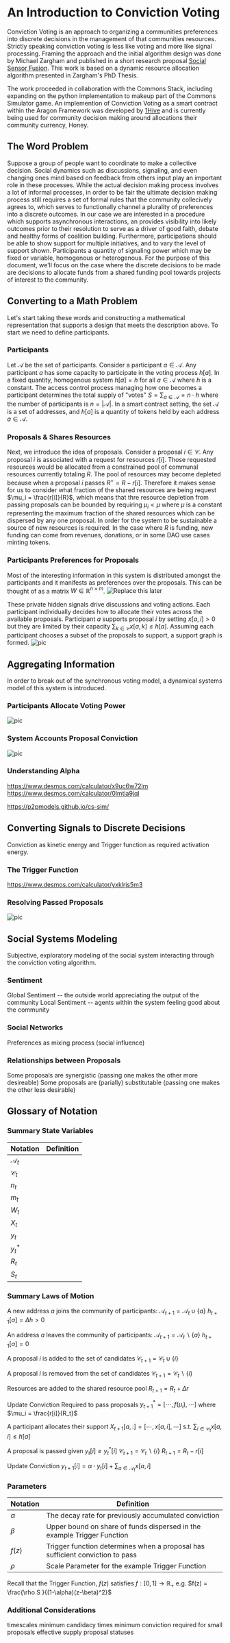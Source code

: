 # An Introduction to Conviction Voting

Conviction Voting is an approach to organizing a communities preferences into discrete decisions in the management of that communities resources. Strictly speaking conviction voting is less like voting and more like signal processing. Framing the approach and the initial algorithm design was done by Michael Zargham and published in a short research proposal [Social Sensor Fusion](https://github.com/BlockScience/conviction/blob/master/social-sensorfusion.pdf). This work is based on a dynamic resource allocation algorithm presented in Zargham's PhD Thesis.

The work proceeded in collaboration with the Commons Stack, including expanding on the python implementation to makeup part of the Commons Simulator game. An implemention of Conviction Voting as a smart contract within the Aragon Framework was developed by [1Hive](https://1hive.org/) and is currently being used for community decision making around allocations their community currency, Honey.

## The Word Problem

Suppose a group of people want to coordinate to make a collective decision. Social dynamics such as discussions, signaling, and even changing ones mind based on feedback from others input play an important role in these processes. While the actual decision making process involves a lot of informal processes, in order to be fair the ultimate decision making process still requires a set of formal rules that the community collecively agrees to, which serves to functionally channel a plurality of preferences into a discrete outcomes. In our case we are interested in a procedure which supports asynchronous interactions, an provides visibility into likely outcomes prior to their resolution to serve as a driver of good faith, debate and healthy forms of coalition building. Furthermore, participations should be able to show support for multiple initiatives, and to vary the level of support shown. Participants a quantity of signaling power which may be fixed or variable, homogenous or heterogenous. For the purpose of this document, we'll focus on the case where the discrete decisions to be made are decisions to allocate funds from a shared funding pool towards projects of interest to the community.

## Converting to a Math Problem

Let's start taking these words and constructing a mathematical representation that supports a design that meets the description above. To start we need to define participants.

### Participants

Let $\mathcal{A}$ be the set of participants. Consider a participant $a\in \mathcal{A}$. Any participant $a$ has some capacity to participate in the voting process $h[a]$. In a fixed quantity, homogenous system $h[a] = h$ for all $a\in \mathcal{A}$ where $h$ is a constant. The access control process managing how one becomes a participant determines the total supply of "votes" $S = \sum_{a\in \mathcal{A}} = n\cdot h$ where the number of participants is $n = |\mathcal{A}|$. In a smart contract setting, the set $\mathcal{A}$ is a set of addresses, and $h[a]$ is a quantity of tokens held by each address $a\in \mathcal{A}$.

### Proposals & Shares Resources

Next, we introduce the idea of proposals.  Consider a proposal $i\in \mathcal{C}$. Any proposal $i$ is associated with a request for resources $r[i]$. Those requested resources would be allocated from a constrained pool of communal resources currently totaling $R$. The pool of resources may become depleted because when a proposal $i$ passes $R^+= R-r[i]$. Therefore it makes sense for us to consider what fraction of the shared resources are being request $\mu_i = \frac{r[i]}{R}$, which means that thre resource depletion from passing proposals can be bounded by requiring $\mu_i < \mu$ where $\mu$ is a constant representing the maximum fraction of the shared resources which can be dispersed by any one proposal. In order for the system to be sustainable a source of new resources is required. In the case where $R$ is funding, new funding can come from revenues, donations, or in some DAO use cases minting tokens.

### Participants Preferences for Proposals

Most of the interesting information in this system is distributed amongst the participants and it manifests as preferences over the proposals. This can be thought of as a matrix $W\in \mathbb{R}^{n \times m}$.
![Replace this later](https://i.imgur.com/vxKNtxi.png)

These private hidden signals drive discussions and voting actions. Each participant individually decides how to allocate their votes across the available proposals. Participant $a$ supports proposal $i$ by setting $x[a,i]>0$ but they are limited by their capacity $\sum_{k\in \mathcal{C}} x[a,k] \le h[a]$.  Assuming each participant chooses a subset of the proposals to support, a support graph is formed.
![pic](https://i.imgur.com/KRh8tKn.png)

## Aggregating Information

In order to break out of the synchronous voting model, a dynamical systems model of this system is introduced.

### Participants Allocate Voting Power

![pic](https://i.imgur.com/DZRDwk6.png)

### System Accounts Proposal Conviction

![pic](https://i.imgur.com/euAei5R.png)

### Understanding Alpha

<https://www.desmos.com/calculator/x9uc6w72lm>
<https://www.desmos.com/calculator/0lmtia9jql>

<https://p2pmodels.github.io/cs-sim/>

## Converting Signals to Discrete Decisions

Conviction as kinetic energy and Trigger function as required activation energy.

### The Trigger Function

<https://www.desmos.com/calculator/yxklrjs5m3>

### Resolving Passed Proposals

![pic](https://i.imgur.com/lmOl9HE.png)

## Social Systems Modeling

Subjective, exploratory modeling of the social system interacting through the conviction voting algorithm.

### Sentiment

Global Sentiment -- the outside world appreciating the output of the community
Local Sentiment -- agents within the system feeling good about the community

### Social Networks

Preferences as mixing process (social influence)

### Relationships between Proposals

Some proposals are synergistic (passing one makes the other more desireable)
Some proposals are (parially) substitutable (passing one makes the other less desirable)

## Glossary of Notation

### Summary State Variables

 Notation | Definition|
|--- | --- |
|$\mathcal{A}_t$ | |
|$\mathcal{C}_t$ | |
|$n_t$ | |
|$m_t$ | |
|$W_t$ | |
|$X_t$ | |
|$y_t$ | |
|$y^*_t$ | |
|$R_t$ | |
|$S_t$ | |

### Summary Laws of Motion

A new address $a$ joins the community of participants:
$\mathcal{A}_{t+1} = \mathcal{A}_t \cup \{a\}$
$h_{t+1}[a]= \Delta h >0$

An address $a$ leaves the community of participants:
$\mathcal{A}_{t+1} = \mathcal{A}_t \backslash \{a\}$
$h_{t+1}[a]= 0$

A proposal $i$ is added to the set of candidates
$\mathcal{C}_{t+1} = \mathcal{C}_t \cup \{i\}$

A proposal $i$ is removed from the set of candidates
$\mathcal{C}_{t+1} = \mathcal{C}_t \backslash\{i\}$

Resources are added to the shared resource pool
$R_{t+1}= R_t+ \Delta r$

Update Conviction Required to pass proposals
$y^*_{t+1} = [\cdots ,f(\mu_i), \cdots]$
where $\mu_i = \frac{r[i]}{R_t}$

A participant allocates their support
$X_{t+1}[a,: ] = [\cdots,x[a,i],\cdots]$
s.t. $\sum_{i\in \mathcal{C}_t}x[a,i]\le h[a]$

A proposal is passed given $y_t[i] \ge y^*_t[i]$
$\mathcal{C}_{t+1} = \mathcal{C}_t \backslash\{i\}$
$R_{t+1}= R_t- r[i]$

Update Conviction
$y_{t+1}[i] =\alpha\cdot y_t[i] + \sum_{a\in \mathcal{A}_t} x[a, i]$

### Parameters

 Notation | Definition|
|--- | --- |
|$\alpha$ | The decay rate for previously accumulated conviction |
|$\beta$ | Upper bound on share of funds dispersed in the example Trigger Function|
|$f(z)$| Trigger function determines when a proposal has sufficient conviction to pass|
|$\rho$ | Scale Parameter for the example Trigger Function  |

Recall that the Trigger Function, $f(z)$ satisfies $f:[0,1]\rightarrow \mathbb{R}_+$
e.g. $f(z) = \frac{\rho S }{(1-\alpha)(z-\beta)^2}$

### Additional Considerations

timescales
minimum candidacy times
minimum conviction required for small proposals
effective supply
proposal statuses

